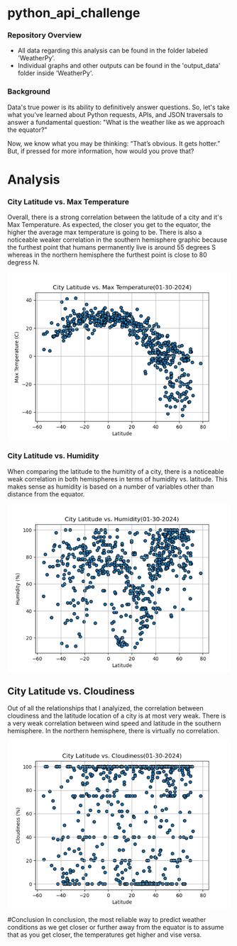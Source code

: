 # python_api_challenge

### Repository Overview 
- All data regarding this analysis can be found in the folder labeled 'WeatherPy'.
- Individual graphs and other outputs can be found in the 'output_data' folder inside 'WeatherPy'.

### Background 
Data's true power is its ability to definitively answer questions. So, let's take what you've learned about Python requests, APIs, and JSON traversals to answer a fundamental question: "What is the weather like as we approach the equator?"

Now, we know what you may be thinking: “That’s obvious. It gets hotter.” But, if pressed for more information, how would you prove that?

# Analysis

### City Latitude vs. Max Temperature 

Overall, there is a strong correlation between the latitude of a city and it's Max Temperature. As expected, the closer you get to the equator, the higher the average max temperature is going to be. There is also a noticeable weaker correlation in the southern hemisphere graphic because the furthest point that humans permanently live is around 55 degrees S whereas in the northern hemisphere the furthest point is close to 80 degress N.

![Latitude and Temperature](WeatherPy/output_data/Fig1.png)

### City Latitude vs. Humidity

When comparing the latitude to the humitity of a city, there is a noticeable weak correlation in both hemispheres in terms of humidity vs. latitude. This makes sense as humidity is based on a number of variables other than distance from the equator.

![Latitude and Humidity](WeatherPy/output_data/Fig2.png)

## City Latitude vs. Cloudiness 

Out of all the relationships that I analyized, the correlation between cloudiness and the latitude location of a city is at most very weak. There is a very weak correlation between wind speed and latitude in the southern hemisphere. In the northern hemisphere, there is virtually no correlation. 

![Latitude and Cloudiness](WeatherPy/output_data/Fig3.png)




#Conclusion
In conclusion, the most reliable way to predict weather conditions as we get closer or further away from the equator is to assume that as you get closer, the temperatures get higher and vise versa. 

